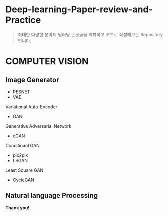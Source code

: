 # Deep-learning-Paper-review-and-Practice

> 최대한 다양한 분야의 딥러닝 논문들을 리뷰하고 코드로 작성해보는 Repository입니다. 

# COMPUTER VISION
## Image Generator
- RESNET
- VAE

Variational Auto-Encoder
- GAN

Generative Adversarial Network
- cGAN

Conditioanl GAN
- pix2pix
- LSGAN

Least Square GAN
- CycleGAN

## Natural language Processing


**Thank you!**
